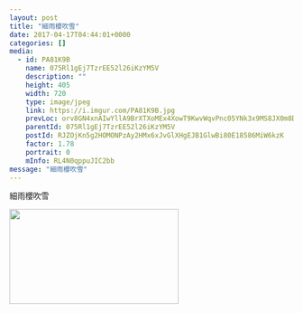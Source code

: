 ```yaml
---
layout: post
title: "細雨櫻吹雪" 
date: 2017-04-17T04:44:01+0000 
categories: [] 
media:
  - id: PA81K9B
    name: 075Rl1gEj7TzrEE52l26iKzYM5V
    description: ""   
    height: 405
    width: 720
    type: image/jpeg
    link: https://i.imgur.com/PA81K9B.jpg
    prevLoc: orv8GN4xnAIwYllA9BrXTXoMEx4XowT9KwvWqvPnc05YNk3x9MS8JX0m8DXZizGZ4Eo033ix3V7MYgg1FA3AKOrvRJFKWWrYNwW5HyQpgvAKZgtN5VY4O5Q9Fk1LPGxELjUy8pvpRvPvsKqy98QBW9TKzL3vJqnRi7kg0ORQQ9UE4BGwlVQWCyj2A0gQ03U1R9X6L4Y6UjXAOq22ykuQkBmVjjVKs5BlA9mk6LiAGBMJ6EoxtrwPWRgV0XtRlxMOBGkZCoNLDP
    parentId: 075Rl1gEj7TzrEE52l26iKzYM5V
    postId: RJZOjKn5g2HOMONPzAy2HMx6xJvGlXHgEJB1GlwBi80E18586MiW6kzK
    factor: 1.78
    portrait: 0
    mInfo: RL4N0qppuJIC2bb
message: "細雨櫻吹雪"
---
```


細雨櫻吹雪


[//]: #media:  
<a href="https://i.imgur.com/PA81K9B.jpg"><img src="https://i.imgur.com/PA81K9B.jpg" height="168" width="300" /></a> 
 
